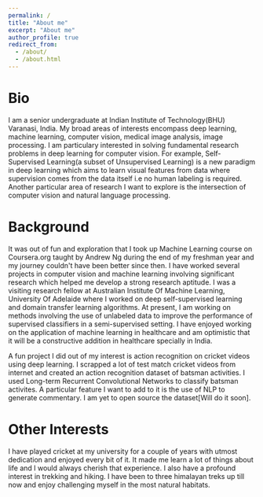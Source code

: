 ```yaml
---
permalink: /
title: "About me"
excerpt: "About me"
author_profile: true
redirect_from: 
  - /about/
  - /about.html
---
```



Bio
======
I am a senior undergraduate at Indian Institute of Technology(BHU) Varanasi, India. My broad areas of interests encompass deep learning, machine learning, computer vision, medical image analysis, image processing. I am particulary interested in solving fundamental research problems in deep learning for computer vision. For example, Self-Supervised Learning(a subset of Unsupervised Learning) is a new paradigm in deep learning which aims to learn visual features from data where supervision comes from the data itself i.e no human labeling is required. Another particular area of research I want to explore is the intersection of computer vision and natural language processing. 

Background 
======
It was out of fun and exploration that I took up Machine Learning course on Coursera.org taught by Andrew Ng during the end of my freshman year and my journey couldn't have been better since then. I have worked several projects in computer vision and machine learning involving significant research which helped me develop a strong research aptitude. I was a visiting research fellow at Australian Institute Of Machine Learning, University Of Adelaide where I worked on deep self-supervised learning and domain transfer learning algorithms. At present, I am working on methods involving the use of unlabeled data to improve the performance of supervised classifiers in a semi-supervised setting.  I have enjoyed working on the application of machine learning in healthcare and am optimistic that it will be a constructive addition in healthcare specially in India.

A fun project I did out of my interest is action recognition on cricket videos using deep learning. I scrapped a lot of test match cricket videos from internet and created an action recognition dataset of batsman activities. I used Long-term Recurrent Convolutional Networks to classify batsman activites. A particular feature I want to add to it is the use of NLP to generate commentary. I am yet to open source the dataset[Will do it soon]. 

Other Interests
======
I have played cricket at my university for a couple of years with utmost dedication and enjoyed every bit of it. It made me learn a lot of things about life and I would always cherish that experience. I also have a profound interest in trekking and hiking. I have been to three himalayan treks up till now and enjoy challenging myself in the most natural habitats. 





